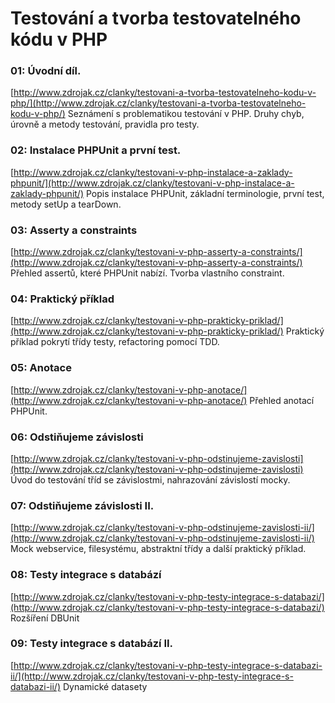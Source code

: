 # Testování a tvorba testovatelného kódu v PHP

### 01: Úvodní díl.
[http://www.zdrojak.cz/clanky/testovani-a-tvorba-testovatelneho-kodu-v-php/](http://www.zdrojak.cz/clanky/testovani-a-tvorba-testovatelneho-kodu-v-php/)
Seznámení s problematikou testování v PHP. Druhy chyb, úrovně a metody testování, pravidla pro testy.

### 02: Instalace PHPUnit a první test.
[http://www.zdrojak.cz/clanky/testovani-v-php-instalace-a-zaklady-phpunit/](http://www.zdrojak.cz/clanky/testovani-v-php-instalace-a-zaklady-phpunit/)
Popis instalace PHPUnit, základní terminologie, první test, metody setUp a tearDown.

### 03: Asserty a constraints
[http://www.zdrojak.cz/clanky/testovani-v-php-asserty-a-constraints/](http://www.zdrojak.cz/clanky/testovani-v-php-asserty-a-constraints/)
Přehled assertů, které PHPUnit nabízí. Tvorba vlastního constraint.

### 04: Praktický příklad
[http://www.zdrojak.cz/clanky/testovani-v-php-prakticky-priklad/](http://www.zdrojak.cz/clanky/testovani-v-php-prakticky-priklad/) 
Praktický příklad pokrytí třídy testy, refactoring pomocí TDD.

### 05: Anotace
[http://www.zdrojak.cz/clanky/testovani-v-php-anotace/](http://www.zdrojak.cz/clanky/testovani-v-php-anotace/) Přehled anotací PHPUnit.

### 06: Odstiňujeme závislosti
[http://www.zdrojak.cz/clanky/testovani-v-php-odstinujeme-zavislosti](http://www.zdrojak.cz/clanky/testovani-v-php-odstinujeme-zavislosti) 
Úvod do testování tříd se závislostmi, nahrazování závislostí mocky.

### 07: Odstiňujeme závislosti II.
[http://www.zdrojak.cz/clanky/testovani-v-php-odstinujeme-zavislosti-ii/](http://www.zdrojak.cz/clanky/testovani-v-php-odstinujeme-zavislosti-ii/)
Mock webservice, filesystému, abstraktní třídy a další praktický příklad.

### 08: Testy integrace s databází
[http://www.zdrojak.cz/clanky/testovani-v-php-testy-integrace-s-databazi/](http://www.zdrojak.cz/clanky/testovani-v-php-testy-integrace-s-databazi/)
Rozšíření DBUnit

### 09: Testy integrace s databází II.
[http://www.zdrojak.cz/clanky/testovani-v-php-testy-integrace-s-databazi-ii/](http://www.zdrojak.cz/clanky/testovani-v-php-testy-integrace-s-databazi-ii/)
Dynamické datasety
